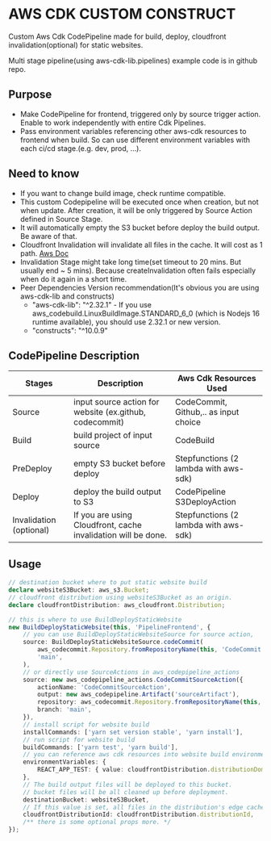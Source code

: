 # AWS CDK CUSTOM CONSTRUCT

Custom Aws Cdk CodePipeline made for build, deploy, cloudfront invalidation(optional) for static websites.

Multi stage pipeline(using aws-cdk-lib.pipelines) example code is in github repo.


## Purpose

- Make CodePipeline for frontend, triggered only by source trigger action. Enable to work independently with entire Cdk Pipelines.
- Pass environment variables referencing other aws-cdk resources to frontend when build. So can use different environment variables with each ci/cd stage.(e.g. dev, prod, ...). 


## Need to know

- If you want to change build image, check runtime compatible.
- This custom Codepipeline will be executed once when creation, but not when update. After creation, it will be only triggered by Source Action defined in Source Stage.
- It will automatically empty the S3 bucket before deploy the build output. Be aware of that.
- Cloudfront Invalidation will invalidate all files in the cache. It will cost as 1 path. [Aws Doc](https://docs.aws.amazon.com/AmazonCloudFront/latest/DeveloperGuide/Invalidation.html#PayingForInvalidation)
- Invalidation Stage might take long time(set timeout to 20 mins. But usually end ~ 5 mins). Because createInvalidation often fails especially when do it again in a short time.
- Peer Dependencies Version recommendation(It's obvious you are using aws-cdk-lib and constructs)
  - "aws-cdk-lib": "^2.32.1" - If you use aws_codebuild.LinuxBuildImage.STANDARD_6_0 (which is Nodejs 16 runtime available), you should use 2.32.1 or new version.
  - "constructs": "^10.0.9"


## CodePipeline Description

Stages                    | Description                                                      | Aws Cdk Resources Used                 |
--------------------------|------------------------------------------------------------------|----------------------------------------|
Source                    | input source action for website (ex.github, codecommit)          | CodeCommit, Github,.. as input choice  |
Build                     | build project of input source                                    | CodeBuild                              |
PreDeploy                 | empty S3 bucket before deploy                                    | Stepfunctions (2 lambda with aws-sdk)  |
Deploy                    | deploy the build output to S3                                    | CodePipeline S3DeployAction            |
Invalidation (optional)   | If you are using Cloudfront, cache invalidation will be done.    | Stepfunctions (2 lambda with aws-sdk)  |


## Usage

```typescript
// destination bucket where to put static website build
declare websiteS3Bucket: aws_s3.Bucket;
// cloudfront distribution using websiteS3Bucket as an origin.
declare cloudfrontDistribution: aws_cloudfront.Distribution;

// this is where to use BuildDeployStaticWebsite
new BuildDeployStaticWebsite(this, 'PipelineFrontend', {
    // you can use BuildDeployStaticWebsiteSource for source action, 
    source: BuildDeployStaticWebsiteSource.codeCommit(
        aws_codecommit.Repository.fromRepositoryName(this, 'CodeCommit', 'aws-cdk-custom-build-deploy-static-website-frontend'),
        'main',
    ),
    // or directly use SourceActions in aws_codepipeline_actions
    source: new aws_codepipeline_actions.CodeCommitSourceAction({
        actionName: 'CodeCommitSourceAction',
        output: new aws_codepipeline.Artifact('sourceArtifact'),
        repository: aws_codecommit.Repository.fromRepositoryName(this, 'CodeCommit', 'aws-cdk-custom-build-deploy-static-website-frontend'),
        branch: 'main',
    }),
    // install script for website build
    installCommands: ['yarn set version stable', 'yarn install'],
    // run script for website build
    buildCommands: ['yarn test', 'yarn build'],
    // you can reference aws cdk resources into website build environment variables like below
    environmentVariables: {
        REACT_APP_TEST: { value: cloudfrontDistribution.distributionDomainName },
    },
    // The build output files will be deployed to this bucket.
    // bucket files will be all cleaned up before deployment.
    destinationBucket: websiteS3Bucket,
    // If this value is set, all files in the distribution's edge caches will be invalidated after the deployment of build output.
    cloudfrontDistributionId: cloudfrontDistribution.distributionId,
    /** there is some optional props more. */
});
```
<!-- 
## 0.0.1
fix relative path error

## 0.0.2
fix destinationBucket interface

put missing export

## 0.0.3
trying to fix type error problem

## 0.0.4
fix some interface name problem

add predeploy stage - empty s3 bucket before deploy

fixed readme

fixed some props initial value

fixed stepfunction params problem

multi stage tested

## 0.0.5
fixed readme

fixed package.json (repo, keywords)

fixed interval of get invalidation

## 0.0.6
fixed readme

fixed package.json keywords

## 0.0.7
fixed pipeline artifact with auto delete
-->